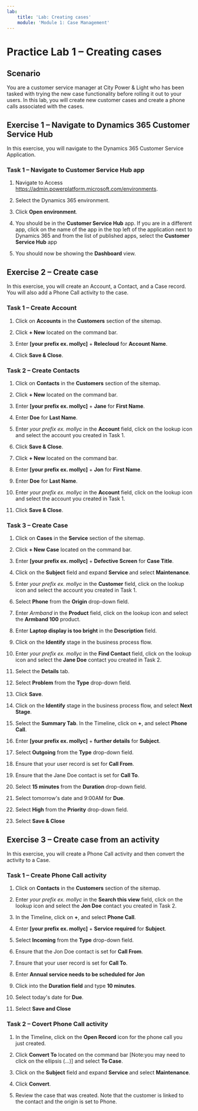 ```yaml
---
lab:
    title: 'Lab: Creating cases'
    module: 'Module 1: Case Management'
---
```


# Practice Lab 1 – Creating cases

## Scenario

You are a customer service manager at City Power & Light who has been tasked with trying the new case functionality before rolling it out to your users. In this lab, you will create new customer cases and create a phone calls associated with the cases.

## Exercise 1 – Navigate to Dynamics 365 Customer Service Hub

In this exercise, you will navigate to the Dynamics 365 Customer Service Application.

### Task 1 – Navigate to Customer Service Hub app

1.  Navigate to Access <https://admin.powerplatform.microsoft.com/environments>.

2.  Select the Dynamics 365 environment.

3.  Click **Open environment**.

4.  You should be in the **Customer Service Hub** app. If you are in a different app, click on the name of the app in the top left of the application next to Dynamics 365 and from the list of published apps, select the **Customer Service Hub** app

5.  You should now be showing the **Dashboard** view.

## Exercise 2 – Create case

In this exercise, you will create an Account, a Contact, and a Case record. You will also add a Phone Call activity to the case.

### Task 1 – Create Account

1.  Click on **Accounts** in the **Customers** section of the sitemap.

2.  Click **+ New** located on the command bar.

3.  Enter **[your prefix ex. mollyc]** + **Relecloud** for **Account Name**.

4.  Click **Save & Close**.

### Task 2 – Create Contacts

1.  Click on **Contacts** in the **Customers** section of the sitemap.

2.  Click **+ New** located on the command bar.

3.  Enter **[your prefix ex. mollyc]** + **Jane** for **First Name**.

4.  Enter **Doe** for **Last Name**.

5.  Enter *your prefix ex. mollyc* in the **Account** field, click on the lookup icon and select the account you created in Task 1.

6.  Click **Save & Close**.

7.  Click **+ New** located on the command bar.

8.  Enter **[your prefix ex. mollyc]** + **Jon** for **First Name**.

9.  Enter **Doe** for **Last Name**.

10.  Enter *your prefix ex. mollyc* in the **Account** field, click on the lookup icon and select the account you created in Task 1.

11.  Click **Save & Close**.

### Task 3 – Create Case

1.  Click on **Cases** in the **Service** section of the sitemap.

2.  Click **+ New Case** located on the command bar.

3.  Enter **[your prefix ex. mollyc]** + **Defective Screen** for **Case Title**.

4.  Click on the **Subject** field and expand **Service** and select **Maintenance**.

5.  Enter *your prefix ex. mollyc* in the **Customer** field, click on the lookup icon and select the account you created in Task 1.

6.  Select **Phone** from the **Origin** drop-down field.

7.  Enter *Armband* in the **Product** field, click on the lookup icon and select the **Armband 100** product.

8.  Enter **Laptop display is too bright** in the **Description** field.

9.  Click on the **Identify** stage in the business process flow.

10. Enter *your prefix ex. mollyc* in the **Find Contact** field, click on the lookup icon and select the **Jane Doe** contact you created in Task 2.

11. Select the **Details** tab.

12. Select **Problem** from the **Type** drop-down field.

13. Click **Save**.

14. Click on the **Identify** stage in the business process flow, and select **Next Stage**.

15. Select the **Summary Tab**. In the Timeline, click on **+**, and select **Phone Call**.

16. Enter **[your prefix ex. mollyc]** + **further details** for **Subject**.

17. Select **Outgoing** from the **Type** drop-down field.

18. Ensure that your user record is set for **Call From**.

19. Ensure that the Jane Doe contact is set for **Call To**.

20. Select **15 minutes** from the **Duration** drop-down field.

21. Select tomorrow's date and 9:00AM for **Due**.

22. Select **High** from the **Priority** drop-down field.

23. Select **Save & Close**

## Exercise 3 – Create case from an activity

In this exercise, you will create a Phone Call activity and then convert the activity to a Case.

### Task 1 – Create Phone Call activity

1.  Click on **Contacts** in the **Customers** section of the sitemap.

2.  Enter *your prefix ex. mollyc* in the **Search this view** field, click on the lookup icon and select the **Jon Doe** contact you created in Task 2.

3.  In the Timeline, click on **+**, and select **Phone Call**.

4.  Enter **[your prefix ex. mollyc]** + **Service required** for **Subject**.

5.  Select **Incoming** from the **Type** drop-down field.

6.  Ensure that the Jon Doe contact is set for **Call From**.

7.  Ensure that your user record is set for **Call To**.

8.  Enter **Annual service needs to be scheduled for Jon**

9.  Click into the **Duration field** and type **10 minutes**.

10. Select today's date for **Due**.

11. Select **Save and Close**

### Task 2 – Covert Phone Call activity

1.  In the Timeline, click on the **Open Record** icon for the phone call you just created.

2.  Click **Convert To** located on the command bar [Note:you may need to click on the ellipsis (...)] and select **To Case**.

3.  Click on the **Subject** field and expand **Service** and select **Maintenance**.

4.  Click **Convert**.

5.  Review the case that was created. Note that the customer is linked to the contact and the origin is set to Phone.
